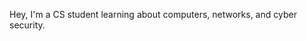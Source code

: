 Hey, I'm a CS student learning about computers, networks, and cyber security.

<!---
hikasuun/hikasuun is a ✨ special ✨ repository because its `README.md` (this file) appears on your GitHub profile.
You can click the Preview link to take a look at your changes.
--->
